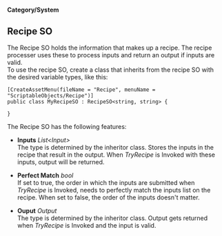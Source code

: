 #### Category/System
## Recipe SO
The Recipe SO holds the information that makes up a recipe. 
The recipe processer uses these to process inputs and return an output if inputs are valid.  
To use the recipe SO, create a class that inherits from the recipe SO with the desired variable types, like this:
```
[CreateAssetMenu(fileName = "Recipe", menuName = "ScriptableObjects/Recipe")]
public class MyRecipeSO : RecipeSO<string, string> {

}
```
The Recipe SO has the following features:

- **Inputs** *List\<Input\>*  
The type is determined by the inheritor class. Stores the inputs in the recipe that result in the output. 
When *TryRecipe* is Invoked with these inputs, output will be returned.

- **Perfect Match** *bool*  
If set to true, the order in which the inputs are submitted when *TryRecipe* is Invoked, needs to perfectly match the inputs list on the recipe. 
When set to false, the order of the inputs doesn't matter.

- **Ouput** *Output*  
The type is determined by the inheritor class. Output gets returned when *TryRecipe* is Invoked and the input is valid.